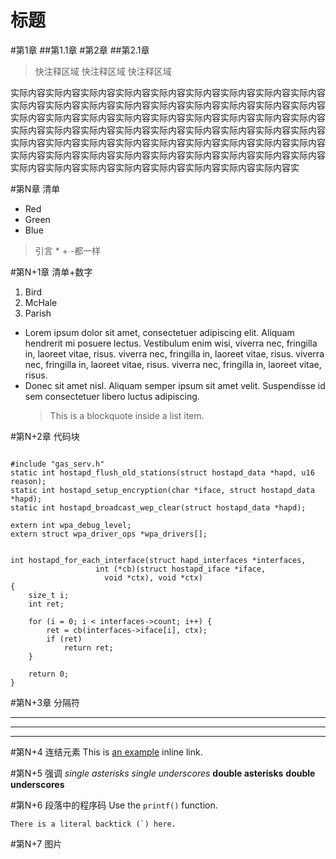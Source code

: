 标题
==
#第1章
##第1.1章
#第2章
##第2.1章

> 快注释区域
> 快注释区域
> 快注释区域

实际内容实际内容实际内容实际内容实际内容实际内容实际内容实际内容实际内容实际内容实际内容实际内容实际内容实际内容实际内容实际内容实际内容实际内容实际内容实际内容实际内容实际内容实际内容实际内容实际内容实际内容实际内容实际内容实际内容实际内容实际内容实际内容实际内容实际内容实际内容实际内容实际内容实际内容实际内容实际内容实际内容实际内容实际内容实际内容实际内容实际内容实际内容实际内容实际内容实际内容实际内容实际内容实际内容实际内容实际内容实际内容实际内容实际内容实际内容实际内容实际内容实际内容实

#第N章 清单
*   Red
*   Green
*   Blue
> 引言 * + -都一样

#第N+1章 清单+数字
1.  Bird
2.  McHale
3.  Parish

*   Lorem ipsum dolor sit amet, consectetuer adipiscing elit.
Aliquam hendrerit mi posuere lectus. Vestibulum enim wisi,
viverra nec, fringilla in, laoreet vitae, risus.
viverra nec, fringilla in, laoreet vitae, risus.
viverra nec, fringilla in, laoreet vitae, risus.
viverra nec, fringilla in, laoreet vitae, risus.
*   Donec sit amet nisl. Aliquam semper ipsum sit amet velit.
Suspendisse id sem consectetuer libero luctus adipiscing.
    > This is a blockquote
	> inside a list item.

#第N+2章 代码块
<pre><code>
#include "gas_serv.h"
static int hostapd_flush_old_stations(struct hostapd_data *hapd, u16 reason);
static int hostapd_setup_encryption(char *iface, struct hostapd_data *hapd);
static int hostapd_broadcast_wep_clear(struct hostapd_data *hapd);

extern int wpa_debug_level;
extern struct wpa_driver_ops *wpa_drivers[];


int hostapd_for_each_interface(struct hapd_interfaces *interfaces,
			       int (*cb)(struct hostapd_iface *iface,
					 void *ctx), void *ctx)
{
	size_t i;
	int ret;

	for (i = 0; i < interfaces->count; i++) {
		ret = cb(interfaces->iface[i], ctx);
		if (ret)
			return ret;
	}

	return 0;
}
</code></pre>

#第N+3章 分隔符
* * *
- - -
----------------------------
#第N+4 连结元素
This is [an example](http://example.com/ "Title") inline link.

#第N+5 强调
*single asterisks*
_single underscores_
**double asterisks**
__double underscores__

#第N+6 段落中的程序码
Use the `printf()` function.

``There is a literal backtick (`) here.``

#第N+7 图片
